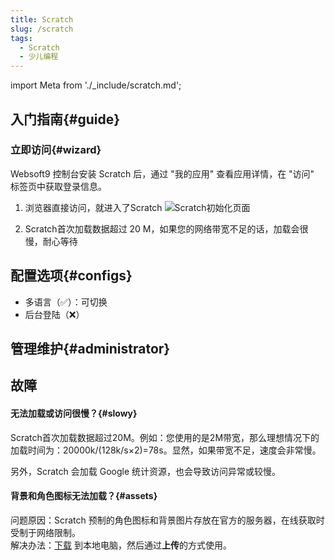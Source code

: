 ```yaml
---
title: Scratch
slug: /scratch
tags:
  - Scratch
  - 少儿编程
---
```


import Meta from './_include/scratch.md';

<Meta name="meta" />

## 入门指南{#guide}

### 立即访问{#wizard}

Websoft9 控制台安装 Scratch 后，通过 "我的应用" 查看应用详情，在 "访问" 标签页中获取登录信息。  

1. 浏览器直接访问，就进入了Scratch
   ![Scratch初始化页面](https://libs.websoft9.com/Websoft9/DocsPicture/zh/scratch/scratch-gui-websoft9.png)

2. Scratch首次加载数据超过 20 M，如果您的网络带宽不足的话，加载会很慢，耐心等待


## 配置选项{#configs}

- 多语言（✅）：可切换
- 后台登陆（❌）


## 管理维护{#administrator}

## 故障

#### 无法加载或访问很慢？{#slowy}

Scratch首次加载数据超过20M。例如：您使用的是2M带宽，那么理想情况下的加载时间为：20000k/(128k/s×2)=78s。显然，如果带宽不足，速度会非常慢。  

另外，Scratch 会加载 Google 统计资源，也会导致访问异常或较慢。  

#### 背景和角色图标无法加载？{#assets}

问题原因：Scratch 预制的角色图标和背景图片存放在官方的服务器，在线获取时受制于网络限制。  
解决办法：[下载](https://libs.websoft9.com/apps/scratch/asset.zip) 到本地电脑，然后通过**上传**的方式使用。 